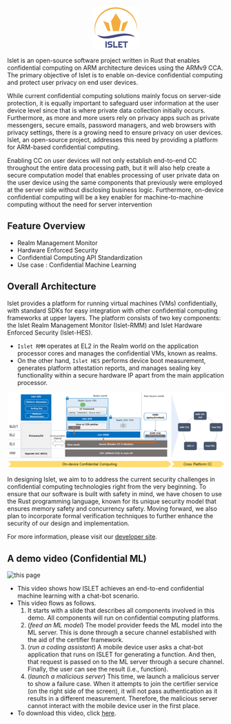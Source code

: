 <p align="center"><img src="https://github.com/islet-project/islet/blob/main/doc/res/logo-title.jpg?raw=true" height="100px"></p>

Islet is an open-source software project written in Rust that enables confidential computing
on ARM architecture devices using the ARMv9 CCA.
The primary objective of Islet is to enable on-device confidential computing
and protect user privacy on end user devices.

While current confidential computing solutions mainly focus on server-side
protection,  it is equally important to safeguard user information at the user
device level  since that is where private data collection initially occurs.
Furthermore, as more and more users rely on privacy apps such as private
messengers,  secure emails, password managers, and web browsers with privacy
settings,  there is a growing need to ensure privacy on user devices.
Islet, an open-source project, addresses this need by providing a platform
 for ARM-based confidential computing.

Enabling CC on user devices will not only establish end-to-end CC throughout
the entire data processing path,
but it will also help create a secure computation model
that enables processing of user private data on the user device
using the same components that previously were employed at the server side
without disclosing business logic.
Furthermore, on-device confidential computing will be a key enabler for
machine-to-machine computing without the need for server intervention

## Feature Overview
- Realm Management Monitor
- Hardware Enforced Security
- Confidential Computing API Standardization
- Use case : Confidential Machine Learning

## Overall Architecture

Islet provides a platform for running virtual machines (VMs)
confidentially, with standard SDKs for easy integration with other confidential
computing frameworks at upper layers.
The platform consists of two key components:
the Islet Realm Management Monitor (Islet-RMM) and Islet Hardware Enforced Security (Islet-HES).

- `Islet RMM` operates at EL2 in the Realm world on the application processor cores
and manages the confidential VMs, known as realms.
- On the other hand, `Islet HES` performs device boot measurement, generates
platform attestation reports, and manages sealing key functionality within a secure
hardware IP apart from the main application processor.

![islet-overview](doc/res/overview.png)

In designing Islet, we aim to to address the current security challenges in confidential
computing technologies right from the very beginning.
To ensure that our software is built with safety in mind, we have chosen to use the
Rust programming language, known for its unique security model that ensures memory
safety and concurrency safety.
Moving forward, we also plan to incorporate formal
verification techniques to further enhance the security of our design and implementation.

For more information, please visit our [developer site](https://islet-project.github.io/islet/).

## A demo video (Confidential ML)

![this page](https://github.com/islet-project/islet/raw/main/examples/confidential-ml/video/confidential_ml.gif)

- This video shows how ISLET achieves an end-to-end confidential machine learning with a chat-bot scenario.
- This video flows as follows.
  1. It starts with a slide that describes all components involved in this demo. All components will run on confidential computing platforms.
  2. (*feed an ML model*) The model provider feeds the ML model into the ML server. This is done through a secure channel established with the aid of the certifier framework.
  3. (*run a coding assistant*) A mobile device user asks a chat-bot application that runs on ISLET for generating a function. And then, that request is passed on to the ML server through a secure channel. Finally, the user can see the result (i.e., function).
  4. (*launch a malicious server*) This time, we launch a malicious server to show a failure case. When it attempts to join the certifier service (on the right side of the screen), it will not pass authentication as it results in a different measurement. Therefore, the malicious server cannot interact with the mobile device user in the first place.
- To download this video, click [here](https://github.com/islet-project/islet/raw/main/examples/confidential-ml/video/confidential_ml.mp4).
